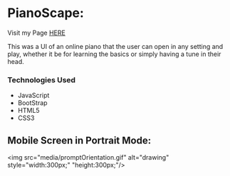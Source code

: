 # PianoScape: 
Visit my Page [HERE](https://pianoscape.pages.dev)

This was a UI of an online piano that the user can open in any setting and play, whether it be for learning the basics or simply having a tune in their head.

### Technologies Used

* JavaScript
* BootStrap
* HTML5
* CSS3


## Mobile Screen in Portrait Mode:
<img src="media/promptOrientation.gif" alt="drawing" style="width:300px;" "height:300px;"/>

